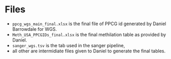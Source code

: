 # Files

- `ppcg_wgs_main_final.xlsx` is the final file of PPCG id generated by Daniel Barrowdale for WGS.
- `Meth_USA_PPCGIDs_final.xlsx` is the final methilation table as provided by Daniel.
- `sanger_wgs.tsv` is the tab used in the sanger pipeline,
- all other are intermidiate files given to Daniel to generate the final tables.
